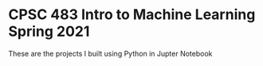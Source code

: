 # CPSC 483 Intro to Machine Learning Spring 2021

These are the projects I built using Python in Jupter Notebook
